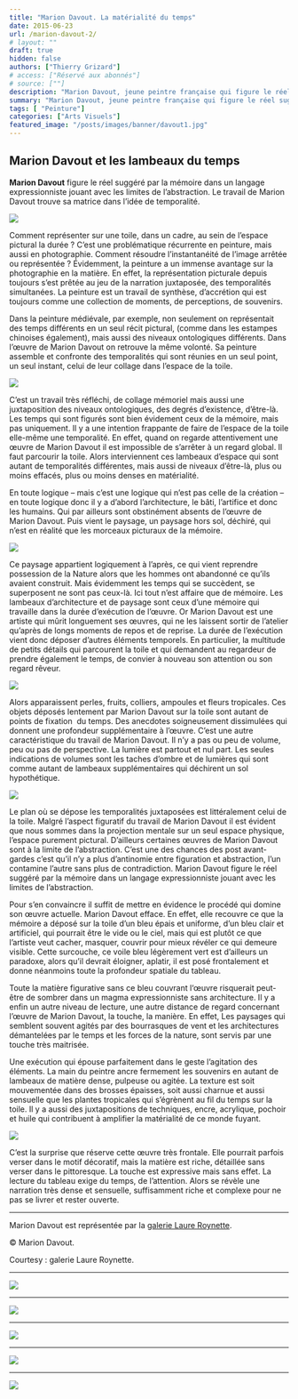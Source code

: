 ```yaml
---
title: "Marion Davout. La matérialité du temps"
date: 2015-06-23
url: /marion-davout-2/
# layout: ""
draft: true
hidden: false
authors: ["Thierry Grizard"]
# access: ["Réservé aux abonnés"]
# source: [""]
description: "Marion Davout, jeune peintre française qui figure le réel suggéré par la mémoire dans un langage expressionniste jouant avec les limites de l’abstraction"
summary: "Marion Davout, jeune peintre française qui figure le réel suggéré par la mémoire dans un langage expressionniste jouant avec les limites de l’abstraction"
tags: [ "Peinture"]
categories: ["Arts Visuels"]
featured_image: "/posts/images/banner/davout1.jpg"
---
```

## Marion Davout et les lambeaux du temps

**Marion Davout** figure le réel suggéré par la mémoire dans un langage expressionniste jouant avec les limites de l’abstraction. Le travail de Marion Davout trouve sa matrice dans l’idée de temporalité.

![](/posts/images/davout1/marion-davout-artiste-peintre-art-contemporain-galerie-laure-roynette-paris-art-figuratif.900.jpg)

Comment représenter sur une toile, dans un cadre, au sein de l’espace pictural la durée ? C’est une problématique récurrente en peinture, mais aussi en photographie. Comment résoudre l’instantanéité de l’image arrêtée ou représentée ? Évidemment, la peinture a un immense avantage sur la photographie en la matière. En effet, la représentation picturale depuis toujours s’est prêtée au jeu de la narration juxtaposée, des temporalités simultanées. La peinture est un travail de synthèse, d’accrétion qui est toujours comme une collection de moments, de perceptions, de souvenirs.

Dans la peinture médiévale, par exemple, non seulement on représentait des temps différents en un seul récit pictural, (comme dans les estampes chinoises également), mais aussi des niveaux ontologiques différents. Dans l’œuvre de Marion Davout on retrouve la même volonté. Sa peinture assemble et confronte des temporalités qui sont réunies en un seul point, un seul instant, celui de leur collage dans l’espace de la toile.

![](/posts/images/davout1/marion-davout-artiste-peintre-art-contemporain-galerie-laure-roynette-paris-art-figuratif.901.jpg)

C’est un travail très réfléchi, de collage mémoriel mais aussi une juxtaposition des niveaux ontologiques, des degrés d’existence, d’être-là. Les temps qui sont figurés sont bien évidement ceux de la mémoire, mais pas uniquement. Il y a une intention frappante de faire de l’espace de la toile elle-même une temporalité. En effet, quand on regarde attentivement une œuvre de Marion Davout il est impossible de s’arrêter à un regard global. Il faut parcourir la toile. Alors interviennent ces lambeaux d’espace qui sont autant de temporalités différentes, mais aussi de niveaux d’être-là, plus ou moins effacés, plus ou moins denses en matérialité.

En toute logique – mais c’est une logique qui n’est pas celle de la création – en toute logique donc il y a d’abord l’architecture, le bâti, l’artifice et donc les humains. Qui par ailleurs sont obstinément absents de l’œuvre de Marion Davout. Puis vient le paysage, un paysage hors sol, déchiré, qui n’est en réalité que les morceaux picturaux de la mémoire.

![](/posts/images/davout1/marion-davout-artiste-peintre-art-contemporain-galerie-laure-roynette-paris-art-figuratif.902.jpg)

Ce paysage appartient logiquement à l’après, ce qui vient reprendre possession de la Nature alors que les hommes ont abandonné ce qu’ils avaient construit. Mais évidemment les temps qui se succèdent, se superposent ne sont pas ceux-là. Ici tout n’est affaire que de mémoire. Les lambeaux d’architecture et de paysage sont ceux d’une mémoire qui travaille dans la durée d’exécution de l’œuvre. Or Marion Davout est une artiste qui mûrit longuement ses œuvres, qui ne les laissent sortir de l’atelier qu’après de longs moments de repos et de reprise. La durée de l’exécution vient donc déposer d’autres éléments temporels. En particulier, la multitude de petits détails qui parcourent la toile et qui demandent au regardeur de prendre également le temps, de convier à nouveau son attention ou son regard rêveur.

![](/posts/images/davout1/marion-davout-artiste-peintre-art-contemporain-galerie-laure-roynette-paris-art-figuratif.903.jpg)

Alors apparaissent perles, fruits, colliers, ampoules et fleurs tropicales. Ces objets déposés lentement par Marion Davout sur la toile sont autant de points de fixation  du temps. Des anecdotes soigneusement dissimulées qui donnent une profondeur supplémentaire à l’œuvre. C’est une autre caractéristique du travail de Marion Davout. Il n’y a pas ou peu de volume, peu ou pas de perspective. La lumière est partout et nul part. Les seules indications de volumes sont les taches d’ombre et de lumières qui sont comme autant de lambeaux supplémentaires qui déchirent un sol hypothétique.

![](/posts/images/davout1/marion-davout-artiste-peintre-art-contemporain-galerie-laure-roynette-paris-art-figuratif.905.jpg)

Le plan où se dépose les temporalités juxtaposées est littéralement celui de la toile. Malgré l’aspect figuratif du travail de Marion Davout il est évident que nous sommes dans la projection mentale sur un seul espace physique, l’espace purement pictural. D’ailleurs certaines œuvres de Marion Davout sont à la limite de l’abstraction. C’est une des chances des post avant-gardes c’est qu’il n’y a plus d’antinomie entre figuration et abstraction, l’un contamine l’autre sans plus de contradiction. Marion Davout figure le réel suggéré par la mémoire dans un langage expressionniste jouant avec les limites de l’abstraction.

Pour s’en convaincre il suffit de mettre en évidence le procédé qui domine son œuvre actuelle. Marion Davout efface. En effet, elle recouvre ce que la mémoire a déposé sur la toile d’un bleu épais et uniforme, d’un bleu clair et artificiel, qui pourrait être le vide ou le ciel, mais qui est plutôt ce que l’artiste veut cacher, masquer, couvrir pour mieux révéler ce qui demeure visible. Cette surcouche, ce voile bleu légèrement vert est d’ailleurs un paradoxe, alors qu’il devrait éloigner, aplatir, il est posé frontalement et donne néanmoins toute la profondeur spatiale du tableau.

Toute la matière figurative sans ce bleu couvrant l‘œuvre risquerait peut-être de sombrer dans un magma expressionniste sans architecture. Il y a enfin un autre niveau de lecture, une autre distance de regard concernant l’œuvre de Marion Davout, la touche, la manière. En effet, Les paysages qui semblent souvent agités par des bourrasques de vent et les architectures démantelées par le temps et les forces de la nature, sont servis par une touche très maitrisée.

Une exécution qui épouse parfaitement dans le geste l’agitation des éléments. La main du peintre ancre fermement les souvenirs en autant de lambeaux de matière dense, pulpeuse ou agitée. La texture est soit mouvementée dans des brosses épaisses, soit aussi charnue et aussi sensuelle que les plantes tropicales qui s’égrènent au fil du temps sur la toile. Il y a aussi des juxtapositions de techniques, encre, acrylique, pochoir et huile qui contribuent à amplifier la matérialité de ce monde fuyant.

![](/posts/images/davout1/marion-davout-artiste-peintre-art-contemporain-galerie-laure-roynette-paris-art-figuratif.602-1024x683.jpg)

C’est la surprise que réserve cette œuvre très frontale. Elle pourrait parfois verser dans le motif décoratif, mais la matière est riche, détaillée sans verser dans le pittoresque. La touche est expressive mais sans effet. La lecture du tableau exige du temps, de l’attention. Alors se révèle une narration très dense et sensuelle, suffisamment riche et complexe pour ne pas se livrer et rester ouverte.

---

Marion Davout est représentée par la [galerie Laure Roynette](http://www.galerie-art-paris-roynette.com/?ref=artefields.net).

© Marion Davout.

Courtesy : galerie Laure Roynette.

---

![](/posts/images/davout1/marion-davout-artiste-peintre-art-contemporain-galerie-laure-roynette-paris-art-figuratif.624.jpg)

---

![](/posts/images/davout1/marion-davout-artiste-peintre-art-contemporain-galerie-laure-roynette-paris-art-figuratif.623.jpg)

---

![](/posts/images/davout1/marion-davout-artiste-peintre-art-contemporain-galerie-laure-roynette-paris-art-figuratif.626.jpg)

---

![](/posts/images/davout1/marion-davout-artiste-peintre-art-contemporain-galerie-laure-roynette-paris-art-figuratif.625.jpg)

---

![](/posts/images/davout1/marion-davout-artiste-peintre-art-contemporain-galerie-laure-roynette-paris-art-figuratif.620.jpg)